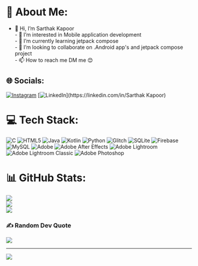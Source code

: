 # 💫 About Me:
- 👋 Hi, I’m Sarthak Kapoor <br>- 👀 I’m interested in Mobile application development <br>- 🌱 I’m currently learning jetpack compose <br>- 💞️ I’m looking to collaborate on .Android app's and jetpack compose project <br>- 📫 How to reach me DM me 😊<br>


## 🌐 Socials:
[![Instagram](https://img.shields.io/badge/Instagram-%23E4405F.svg?logo=Instagram&logoColor=white)](https://instagram.com/sarthak._.kapoor.__) [![LinkedIn]([https://img.shields.io/badge/LinkedIn-%230077B5.svg?logo=linkedin&logoColor=white](https://www.linkedin.com/in/sarthak-kapoor-69088b263?utm_source=share&utm_campaign=share_via&utm_content=profile&utm_medium=android_app))](https://linkedin.com/in/Sarthak Kapoor) 

# 💻 Tech Stack:
![C](https://img.shields.io/badge/c-%2300599C.svg?style=for-the-badge&logo=c&logoColor=white) ![HTML5](https://img.shields.io/badge/html5-%23E34F26.svg?style=for-the-badge&logo=html5&logoColor=white) ![Java](https://img.shields.io/badge/java-%23ED8B00.svg?style=for-the-badge&logo=openjdk&logoColor=white) ![Kotlin](https://img.shields.io/badge/kotlin-%237F52FF.svg?style=for-the-badge&logo=kotlin&logoColor=white) ![Python](https://img.shields.io/badge/python-3670A0?style=for-the-badge&logo=python&logoColor=ffdd54) ![Glitch](https://img.shields.io/badge/glitch-%233333FF.svg?style=for-the-badge&logo=glitch&logoColor=white) ![SQLite](https://img.shields.io/badge/sqlite-%2307405e.svg?style=for-the-badge&logo=sqlite&logoColor=white) ![Firebase](https://img.shields.io/badge/firebase-%23039BE5.svg?style=for-the-badge&logo=firebase) ![MySQL](https://img.shields.io/badge/mysql-4479A1.svg?style=for-the-badge&logo=mysql&logoColor=white) ![Adobe](https://img.shields.io/badge/adobe-%23FF0000.svg?style=for-the-badge&logo=adobe&logoColor=white) ![Adobe After Effects](https://img.shields.io/badge/Adobe%20After%20Effects-9999FF.svg?style=for-the-badge&logo=Adobe%20After%20Effects&logoColor=white) ![Adobe Lightroom](https://img.shields.io/badge/Adobe%20Lightroom-31A8FF.svg?style=for-the-badge&logo=Adobe%20Lightroom&logoColor=white) ![Adobe Lightroom Classic](https://img.shields.io/badge/Adobe%20Lightroom%20Classic-31A8FF.svg?style=for-the-badge&logo=Adobe%20Lightroom%20Classic&logoColor=white) ![Adobe Photoshop](https://img.shields.io/badge/adobe%20photoshop-%2331A8FF.svg?style=for-the-badge&logo=adobe%20photoshop&logoColor=white)
# 📊 GitHub Stats:
![](https://github-readme-stats.vercel.app/api?username=sarthakKapoor05&theme=shadow_blue&hide_border=false&include_all_commits=false&count_private=false)<br/>
![](https://github-readme-streak-stats.herokuapp.com/?user=sarthakKapoor05&theme=shadow_blue&hide_border=false)<br/>
![](https://github-readme-stats.vercel.app/api/top-langs/?username=sarthakKapoor05&theme=shadow_blue&hide_border=false&include_all_commits=false&count_private=false&layout=compact)


### ✍️ Random Dev Quote
![](https://quotes-github-readme.vercel.app/api?type=horizontal&theme=radical)

---
[![](https://visitcount.itsvg.in/api?id=sarthakKapoor05&icon=6&color=0)](https://visitcount.itsvg.in)

<!-- Proudly created with GPRM ( https://gprm.itsvg.in ) -->
